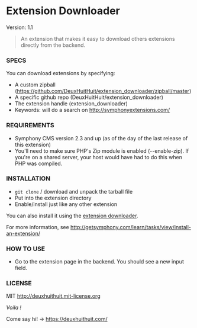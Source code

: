 # Extension Downloader

Version: 1.1

> An extension that makes it easy to download others extensions directly from the backend.

### SPECS ###

You can download extensions by specifying:

- A custom zipball (https://github.com/DeuxHuitHuit/extension_downloader/zipball/master)
- A specific github repo (DeuxHuitHuit/extension_downloader)
- The extension handle (extension_downloader)
- Keywords: will do a search on <http://symphonyextensions.com/>

### REQUIREMENTS ###

- Symphony CMS version 2.3 and up (as of the day of the last release of this extension)
- You'll need to make sure PHP's Zip module is enabled (--enable-zip). 
If you're on a shared server, your host would have had to do this when PHP was compiled.

### INSTALLATION ###

- `git clone` / download and unpack the tarball file
- Put into the extension directory
- Enable/install just like any other extension

You can also install it using the [extension downloader](http://symphonyextensions.com/extensions/extension_downloader/).

For more information, see <http://getsymphony.com/learn/tasks/view/install-an-extension/>

### HOW TO USE ###

- Go to the extension page in the backend. You should see a new input field.

### LICENSE ###

MIT <http://deuxhuithuit.mit-license.org>

*Voila !*

Come say hi! -> <https://deuxhuithuit.com/>